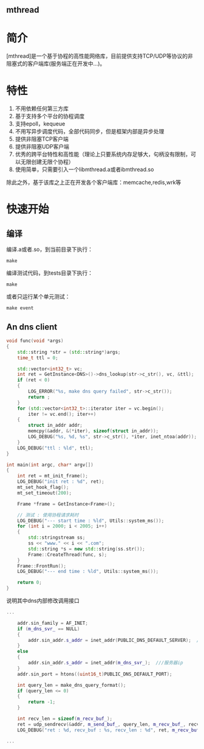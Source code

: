 mthread
---

# 简介

[mthread]是一个基于协程的高性能网络库，目前提供支持TCP/UDP等协议的非阻塞式的客户端库(服务端正在开发中...)。

# 特性

1. 不用依赖任何第三方库  
2. 基于支持多个平台的协程调度  
3. 支持epoll，kequeue  
3. 不用写异步调度代码，全部代码同步，但是框架内部是异步处理  
4. 提供非阻塞TCP客户端  
5. 提供非阻塞UDP客户端  
6. 优秀的跨平台特性和高性能（理论上只要系统内存足够大，句柄没有限制，可以无限创建无限个协程）  
7. 使用简单，只需要引入一个libmthread.a或者ibmthread.so  
  
除此之外，基于该库之上正在开发各个客户端库：memcache,redis,wrk等  

# 快速开始

## 编译

编译.a或者.so，到当前目录下执行：
```
make 
```
编译测试代码，到tests目录下执行：
```
make
```
或者只运行某个单元测试：
```
make event
```

## An dns client

```cpp
void func(void *args)
{
    std::string *str = (std::string*)args;
    time_t ttl = 0;

    std::vector<int32_t> vc;
    int ret = GetInstance<DNS>()->dns_lookup(str->c_str(), vc, &ttl);
    if (ret < 0) 
    {
        LOG_ERROR("%s, make dns query failed", str->c_str());
        return ;
    }
    for (std::vector<int32_t>::iterator iter = vc.begin(); 
        iter != vc.end(); iter++) 
    {
        struct in_addr addr;
        memcpy(&addr, &(*iter), sizeof(struct in_addr));
        LOG_DEBUG("%s, %d, %s", str->c_str(), *iter, inet_ntoa(addr));
    }
    LOG_DEBUG("ttl : %ld", ttl);
}

int main(int argc, char* argv[])
{
    int ret = mt_init_frame();
    LOG_DEBUG("init ret : %d", ret);
    mt_set_hook_flag();
    mt_set_timeout(200);

    Frame *frame = GetInstance<Frame>();

    // 测试 : 使用协程请求耗时
    LOG_DEBUG("--- start time : %ld", Utils::system_ms());
    for (int i = 2000; i < 2005; i++)
    {
        std::stringstream ss;
        ss << "www." << i << ".com";
        std::string *s = new std::string(ss.str());
        Frame::CreateThread(func, s);
    }
    Frame::FrontRun();
    LOG_DEBUG("--- end time : %ld", Utils::system_ms());

    return 0;
}
```
说明其中dns内部修改调用接口
```cpp
...

    addr.sin_family = AF_INET;
    if (m_dns_svr_ == NULL)
    {
        addr.sin_addr.s_addr = inet_addr(PUBLIC_DNS_DEFAULT_SERVER);  ///服务器ip
    }
    else
    {
        addr.sin_addr.s_addr = inet_addr(m_dns_svr_);  ///服务器ip
    }
    addr.sin_port = htons((uint16_t)PUBLIC_DNS_DEFAULT_PORT);

    int query_len = make_dns_query_format();
    if (query_len <= 0) 
    {
        return -1;
    }

    int recv_len = sizeof(m_recv_buf_);
    ret = udp_sendrecv(&addr, m_send_buf_, query_len, m_recv_buf_, recv_len, m_timeout_);
    LOG_DEBUG("ret : %d, recv_buf : %s, recv_len : %d", ret, m_recv_buf_, recv_len);

...

```